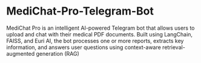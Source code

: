 # MediChat-Pro-Telegram-Bot
MediChat Pro is an intelligent AI-powered Telegram bot that allows users to upload and chat with their medical PDF documents. Built using LangChain, FAISS, and Euri AI, the bot processes one or more reports, extracts key information, and answers user questions using context-aware retrieval-augmented generation (RAG)
